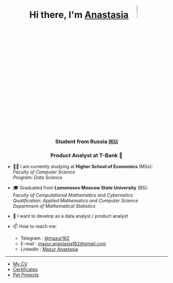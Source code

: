 
<h1 align="center">Hi there, I'm <a href="https://github.com/mazur162" target="_blank">Anastasia</a> 
<img src="https://github.com/blackcater/blackcater/raw/main/images/Hi.gif" width="8%" height="10%"/></h1>
<h3 align="center">Student from Russia 🇷🇺</h3>
<h3 align="center">Product Analyst at T-Bank 💛</h3>

- 👩‍💻 I am currently studying at **Higher School of Economics** (MSs):<br />
     _Faculty of Computer Science_<br />
     _Program: Data Science_<br />
- 🎓 Graduated from **Lomonosov Moscow State University** (BS):<br />
     _Faculty of Computational Mathematics and Cybernetics_<br />
     _Qualification: Applied Mathematics and Computer Science_<br />
     _Department of Mathematical Statistics_<br />
- 🌱 I want to develop as a data analyst / product analyst

- 📫 How to reach me: 
   * Telegram : [@mazur162](https://t.me/mazur162)
   * E-mail : [mazur.anastasia162@gmail.com](mailto:mazur.anastasia162@gmail.com)
   * LinkedIn : [Mazur Anastasia](https://www.linkedin.com/in/mazur162/)

________________________________________

- [My CV](https://github.com/mazur162/mazur162/tree/main/CV)
- [Certificates](https://github.com/mazur162/mazur162/tree/main/Certificates)
- [Pet Projects](https://github.com/mazur162/mazur162/tree/main/Pet%20Projects)
